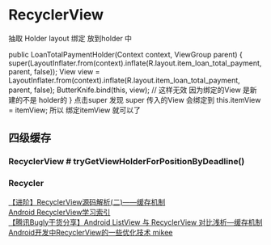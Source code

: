 # RecyclerView

抽取 Holder layout 绑定 放到holder 中

   public LoanTotalPaymentHolder(Context context, ViewGroup parent) {
        super(LayoutInflater.from(context).inflate(R.layout.item_loan_total_payment, parent, false));
        View view = LayoutInflater.from(context).inflate(R.layout.item_loan_total_payment, parent, false);
        ButterKnife.bind(this, view); // 这样无效 因为绑定的View 是新建的不是 holder的
    }
点击super 发现 super 传入的View 会绑定到 this.itemView = itemView; 所以 绑定itemView 就可以了

## 四级缓存 

### RecyclerView # tryGetViewHolderForPositionByDeadline()

### Recycler # 


[【进阶】RecyclerView源码解析(二)——缓存机制](https://www.jianshu.com/p/e44961f8add5)</br>
[Android RecyclerView学习索引](https://www.jianshu.com/p/3726c8242aeb)</br>
[【腾讯Bugly干货分享】Android ListView 与 RecyclerView 对比浅析—缓存机制](https://zhuanlan.zhihu.com/p/23339185)</br>
[Android开发中RecyclerView的一些优化技术 mikee](http://mikeejy.github.io/2019/08/16/Android%E5%BC%80%E5%8F%91%E4%B8%ADRecyclerView%E7%9A%84%E4%B8%80%E4%BA%9B%E4%BC%98%E5%8C%96%E6%8A%80%E6%9C%AF/)</br>